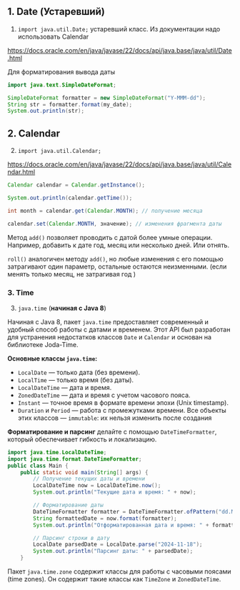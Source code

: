 ## 1. Date (Устаревший)
1. `import java.util.Date;` устаревший класс. Из документации надо использовать Calendar

https://docs.oracle.com/en/java/javase/22/docs/api/java.base/java/util/Date.html

Для форматирования вывода даты

```java
import java.text.SimpleDateFormat;

SimpleDateFormat formatter = new SimpleDateFormat("Y-MMM-dd");
String str = formatter.format(my_date);
System.out.println(str);
```
## 2. Calendar
2. `import java.util.Calendar;`

https://docs.oracle.com/en/java/javase/22/docs/api/java.base/java/util/Calendar.html

```java
Calendar calendar = Calendar.getInstance();

System.out.println(calendar.getTime());

int month = calendar.get(Calendar.MONTH); // получение месяца

calendar.set(Calendar.MONTH, значение); // изменения фрагмента даты

```

Метод `add()`  позволяет проводить с датой более умные операции. Например, добавить к дате год, месяц или несколько дней. Или отнять.

`roll()` аналогичен методу `add()`, но любые изменения с его помощью затрагивают один параметр, остальные остаются неизменными. (если менять только месяц, не затрагивая год )

### 3. Time
3. `java.time` (**начиная с Java 8**)

Начиная с Java 8, пакет `java.time` предоставляет современный и удобный способ работы с датами и временем. Этот API был разработан для устранения недостатков классов `Date` и `Calendar` и основан на библиотеке Joda-Time.

**Основные классы `java.time`:**
- `LocalDate` — только дата (без времени).
- `LocalTime` — только время (без даты).
- `LocalDateTime` — дата и время.
- `ZonedDateTime` — дата и время с учетом часового пояса.
- `Instant` — точное время в формате времени эпохи (Unix timestamp).
- `Duration` и `Period` — работа с промежутками времени.
Все объекты этих классов — `immutable`: их нельзя изменить после создания


**Форматирование и парсинг** делайте с помощью `DateTimeFormatter`, который обеспечивает гибкость и локализацию.
```java
import java.time.LocalDateTime;
import java.time.format.DateTimeFormatter;
public class Main {
    public static void main(String[] args) {
        // Получение текущих даты и времени
        LocalDateTime now = LocalDateTime.now();
        System.out.println("Текущие дата и время: " + now);

        // Форматирование даты
        DateTimeFormatter formatter = DateTimeFormatter.ofPattern("dd.MM.yyyy HH:mm");
        String formattedDate = now.format(formatter);
        System.out.println("Отформатированная дата и время: " + formattedDate);

        // Парсинг строки в дату
        LocalDate parsedDate = LocalDate.parse("2024-11-18");
        System.out.println("Парсинг даты: " + parsedDate);
    }
```


Пакет `java.time.zone` содержит классы для работы с часовыми поясами (time zones). Он содержит такие классы как `TimeZone` и `ZonedDateTime`.